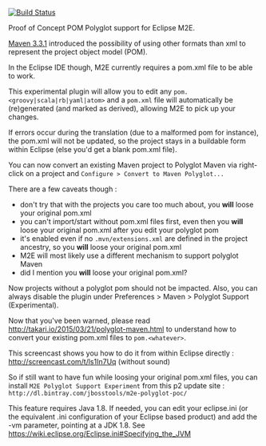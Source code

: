 
[![Build Status](https://secure.travis-ci.org/Enide/polyglot-maven-m2e.png)](http://travis-ci.org/Enide/polyglot-maven-m2e)

Proof of Concept POM Polyglot support for Eclipse M2E.

[Maven 3.3.1](http://takari.io/2015/03/19/polyglot-maven.html) introduced the possibility of using other formats than xml to represent the project object model (POM).

In the Eclipse IDE though, M2E currently requires a pom.xml file to be able to work.

This experimental plugin will allow you to edit any `pom.<groovy|scala|rb|yaml|atom>` and a `pom.xml` file will automatically be (re)generated (and marked as derived), allowing M2E to pick up your changes.

If errors occur during the translation (due to a malformed pom for instance), the pom.xml will not be updated, so the project stays in a buildable form within Eclipse (else you'd get a blank pom.xml file).

You can now convert an existing Maven project to Polyglot Maven via right-click on a project and `Configure > Convert to Maven Polyglot...`

There are a few caveats though :

- don't try that with the projects you care too much about, you **will** loose your original pom.xml
- you can't import/start without pom.xml files first, even then you **will** loose your original pom.xml after you edit your polyglot pom
- it's enabled even if no `.mvn/extensions.xml` are defined in the project ancestry, so you **will** loose your original pom.xml
- M2E will most likely use a different mechanism to support polyglot Maven
- did I mention you **will** loose your original pom.xml?

Now projects without a polyglot pom should not be impacted. Also, you can always disable the plugin under Preferences > Maven > Polyglot Support (Experimental).

Now that you've been warned, please read http://takari.io/2015/03/21/polyglot-maven.html to understand how to convert your existing pom.xml files to `pom.<whatever>`.

This screencast shows you how to do it from within Eclipse directly : http://screencast.com/t/ls1In7Uq (without sound)

So if still want to have fun while loosing your original pom.xml files, you can install `M2E Polyglot Support Experiment` from this p2 update site : `http://dl.bintray.com/jbosstools/m2e-polyglot-poc/`

This feature requires Java 1.8. If needed, you can edit your eclipse.ini (or the equivalent .ini configuration of your Eclipse based product) and add the -vm parameter, pointing at a JDK 1.8. See https://wiki.eclipse.org/Eclipse.ini#Specifying_the_JVM
